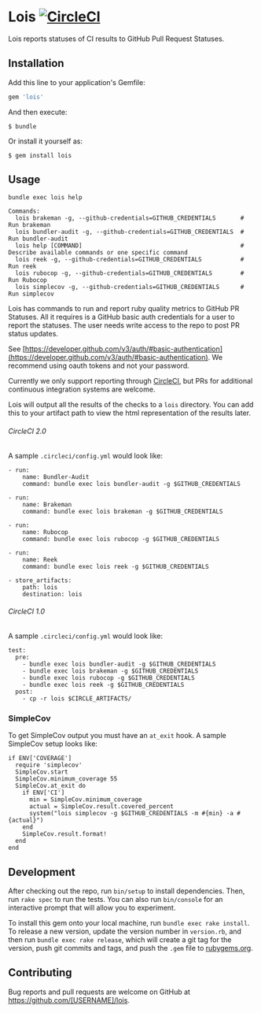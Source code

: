 # Lois [![CircleCI](https://circleci.com/gh/ketiko/lois.svg?style=svg)](https://circleci.com/gh/ketiko/lois)

Lois reports statuses of CI results to GitHub Pull Request Statuses.

## Installation

Add this line to your application's Gemfile:

```ruby
gem 'lois'
```

And then execute:

    $ bundle

Or install it yourself as:

    $ gem install lois

## Usage

```
bundle exec lois help

Commands:
  lois brakeman -g, --github-credentials=GITHUB_CREDENTIALS       # Run brakeman
  lois bundler-audit -g, --github-credentials=GITHUB_CREDENTIALS  # Run bundler-audit
  lois help [COMMAND]                                             # Describe available commands or one specific command
  lois reek -g, --github-credentials=GITHUB_CREDENTIALS           # Run reek
  lois rubocop -g, --github-credentials=GITHUB_CREDENTIALS        # Run Rubocop
  lois simplecov -g, --github-credentials=GITHUB_CREDENTIALS      # Run simplecov
```

Lois has commands to run and report ruby quality metrics to GitHub PR Statuses.  All it requires is
a GitHub basic auth credentials for a user to report the statuses.  The user needs write access to the repo to post
PR status updates.

See [https://developer.github.com/v3/auth/#basic-authentication](https://developer.github.com/v3/auth/#basic-authentication).
We recommend using oauth tokens and not your password.

Currently we only support reporting through [CircleCI](https://circleci.com/), but PRs for additional continuous integration systems are welcome.

Lois will output all the results of the checks to a `lois` directory.  You can add this to your artifact path to view the html representation of the results later.

###### CircleCI 2.0
A sample `.circleci/config.yml` would look like:

```
- run:
    name: Bundler-Audit
    command: bundle exec lois bundler-audit -g $GITHUB_CREDENTIALS

- run:
    name: Brakeman
    command: bundle exec lois brakeman -g $GITHUB_CREDENTIALS

- run:
    name: Rubocop
    command: bundle exec lois rubocop -g $GITHUB_CREDENTIALS

- run:
    name: Reek
    command: bundle exec lois reek -g $GITHUB_CREDENTIALS

- store_artifacts:
    path: lois
    destination: lois
```

###### CircleCI 1.0
A sample `.circleci/config.yml` would look like:
```
test:
  pre:
    - bundle exec lois bundler-audit -g $GITHUB_CREDENTIALS
    - bundle exec lois brakeman -g $GITHUB_CREDENTIALS
    - bundle exec lois rubocop -g $GITHUB_CREDENTIALS
    - bundle exec lois reek -g $GITHUB_CREDENTIALS
  post:
    - cp -r lois $CIRCLE_ARTIFACTS/
```

### SimpleCov

To get SimpleCov output you must have an `at_exit` hook.  A sample SimpleCov setup looks like:

```
if ENV['COVERAGE']
  require 'simplecov'
  SimpleCov.start
  SimpleCov.minimum_coverage 55
  SimpleCov.at_exit do
    if ENV['CI']
      min = SimpleCov.minimum_coverage
      actual = SimpleCov.result.covered_percent
      system("lois simplecov -g $GITHUB_CREDENTIALS -m #{min} -a #{actual}")
    end
    SimpleCov.result.format!
  end
end
```

## Development

After checking out the repo, run `bin/setup` to install dependencies. Then, run `rake spec` to run the tests. You can also run `bin/console` for an interactive prompt that will allow you to experiment.

To install this gem onto your local machine, run `bundle exec rake install`. To release a new version, update the version number in `version.rb`, and then run `bundle exec rake release`, which will create a git tag for the version, push git commits and tags, and push the `.gem` file to [rubygems.org](https://rubygems.org).

## Contributing

Bug reports and pull requests are welcome on GitHub at https://github.com/[USERNAME]/lois.
